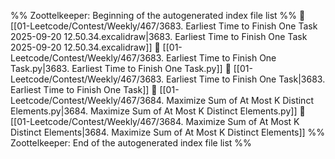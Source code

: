 %% Zoottelkeeper: Beginning of the autogenerated index file list  %%
📄 [[01-Leetcode/Contest/Weekly/467/3683. Earliest Time to Finish One Task 2025-09-20 12.50.34.excalidraw|3683. Earliest Time to Finish One Task 2025-09-20 12.50.34.excalidraw]]
📄 [[01-Leetcode/Contest/Weekly/467/3683. Earliest Time to Finish One Task.py|3683. Earliest Time to Finish One Task.py]]
📄 [[01-Leetcode/Contest/Weekly/467/3683. Earliest Time to Finish One Task|3683. Earliest Time to Finish One Task]]
📄 [[01-Leetcode/Contest/Weekly/467/3684. Maximize Sum of At Most K Distinct Elements.py|3684. Maximize Sum of At Most K Distinct Elements.py]]
📄 [[01-Leetcode/Contest/Weekly/467/3684. Maximize Sum of At Most K Distinct Elements|3684. Maximize Sum of At Most K Distinct Elements]]
%% Zoottelkeeper: End of the autogenerated index file list  %%
